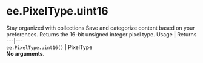  
#  ee.PixelType.uint16
Stay organized with collections  Save and categorize content based on your preferences. 
Returns the 16-bit unsigned integer pixel type. Usage | Returns  
---|---  
`ee.PixelType.uint16()` | PixelType  
**No arguments.**
